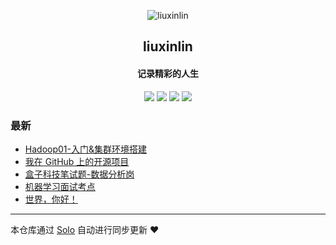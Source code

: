 <p align="center"><img alt="liuxinlin" src="https://static.b3log.org/images/brand/solo-32.png"></p><h2 align="center">
liuxinlin
</h2>

<h4 align="center">记录精彩的人生</h4>
<p align="center"><a title="liuxinlin" target="_blank" href="https://github.com/jthon151/solo-blog"><img src="https://img.shields.io/github/last-commit/jthon151/solo-blog.svg?style=flat-square&color=FF9900"></a>
<a title="GitHub repo size in bytes" target="_blank" href="https://github.com/jthon151/solo-blog"><img src="https://img.shields.io/github/repo-size/jthon151/solo-blog.svg?style=flat-square"></a>
<a title="Solo Version" target="_blank" href="https://github.com/b3log/solo/releases"><img src="https://img.shields.io/badge/solo-3.6.5-f1e05a.svg?style=flat-square&color=blueviolet"></a>
<a title="Hits" target="_blank" href="https://github.com/b3log/hits"><img src="https://hits.b3log.org/jthon151/solo-blog.svg"></a></p>

### 最新

* [Hadoop01-入门&集群环境搭建](https://www.liuxinlin.top/articles/2019/10/11/1570791720719.html)
* [我在 GitHub 上的开源项目](https://www.liuxinlin.top/my-github-repos)
* [盒子科技笔试题-数据分析岗](https://www.liuxinlin.top/articles/2019/10/09/1570624988503.html)
* [机器学习面试考点](https://www.liuxinlin.top/articles/2019/10/08/1570541737111.html)
* [世界，你好！](https://www.liuxinlin.top/hello)



---

本仓库通过 [Solo](https://github.com/b3log/solo) 自动进行同步更新 ❤️ 